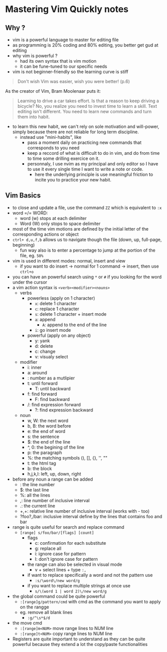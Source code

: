 # Mastering Vim Quickly notes

## Why ?

- vim is a powerful language to master for editing file
- as programming is 20% coding and 80% editing, you better get gud at editing
- why vim is powerful ?
  - had its own syntax that is vim motion
  - it can be fune-tuned to our specific needs
- vim is not beginner-friendly so the learning curve is stiff

> Don't wish Vim was easier, wish you were better! (p.6)

As the creator of Vim, Bram Moolenaar puts it:

> Learning to drive a car takes effort. Is that a reason to keep driving a bicycle? No, you realize you need to invest time to learn a skill. Text editing isn't different. You need to learn new commands and turn them into habit.

- to learn this new habit, we can't rely on sole motivation and will-power, simply because there are not reliable for long term discipline.
  - instead use "mini-habits", like
    - pass a moment daily on practicing new commands that corresponds to you need
    - keep a reccord of what is difficult to do in vim, and do from time to time some drilling exercice on it.
    - personnaly, I use nvim as my principal and only editor so I have to use it every single time I want to write a note or code.
      - here the underlying principle is use meaningful friction to incite you to practice your new habit.

## Vim Basics

- to close and update a file, use the command `ZZ` which is equivalent to `:x`
- word =/= WORD:
  - word (w) stops at each delimiter
  - Word (W) only stops to space delimiter
- most of the time vim motions are defined by the initial letter of the corresponding actions or object
- `ctrl+ d,u,f,b` allows us to navigate though the file (down, up, full-page, beginning)
  - fun way also is to enter a percentage to jump at the portion of the file, eg. `50%`
- vim is used in different modes: normal, insert and view
  - if you want to do insert -> normal for 1 command -> insert, then use `ctrl+o`
- you can have an powerful search using `*` or `#` if you looking for the word under the cursor
- a vim action syntax is `<verb><modifier><nouns>`
  - verbs
    - powerless (apply on 1 character)
      - `x`: delete 1 character
      - `c`: replace 1 character
      - `s`: delete 1 character + insert mode
      - `a`: append
        - `A`: append to the end of the line
      - `i`: go insert mode
    - powerful (apply on any object)
      - y: yank
      - d: delete
      - c: change
      - v: visualy select
  - modifier
    - i: inner
    - a: around
    - <NUM>: number as a mutlipier
    - t: until forward
      - T: until backward
    - f: find forward
      - F: find backward
    - /: find expression forward
      - ?: find expression backward
  - noun
    - w, W: the next word
    - b, B: the word before
    - e: the end of word
    - s: the sentence
    - $: the end of the line
    - ^, 0: the begining of the line
    - p: the paragraph
    - %: the matching symbols (), [], {}, '', ""
    - t: the html tag
    - b: the block
    - h,j,k,l: left, up, down, right
- before any noun a range can be added
  - <NUM>: the line number
  - $: the last line
  - %: all the lines
  - <NUM>,<NUM>: line number of inclusive interval
  - .: the current line
  - +<NUM>,+<NUM>: relative line number of inclusive interval (works with - too)
  - ?foo?,/bar: inclusive interval define by the lines that contains foo and bar
- range is quite useful for search and replace command
  - `[range] s/foo/bar/[flags] [count]`
    - flags
      - c: confirmation for each substitute
      - g: replace all
      - i: ignore case for pattern
      - I: don't ignore case for pattern
    - the range can also be selected in visual mode
      - v + select lines + type `:,`
    - if want to replace specifically a word and not the pattern use
      - `:s/\word\/new word/g`
    - if you want to replace multiple strings at once use
      - `s/\(word 1 | word 2)\/new word/g`
- the global command could be quite powerful
  - `:[range]g/pattern/cmd` with cmd as the command you want to apply on the rangge
  - eg. remove all blank lines
    - `:g/^\s*$/d`
- the move cmd
  - `:[range]m<NUM>` move range lines to NUM line
  - `:[range]t<NUM>` copy range lines to NUM line
- Registers are quite important to understand as they can be quite powerful because they extend a lot the copy/paste functionalities
